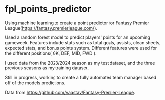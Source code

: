 # fpl_points_predictor

Using machine learning to create a point predictor for Fantasy Premier League(https://fantasy.premierleague.com/).

Used a random forest model to predict players' points for an upcoming gameweek.  Features include stats such as total goals, assists, clean sheets, expected stats, and bonus points system.  Different features were used for the different positions( GK, DEF, MID, FWD ).

I used data from the 2023/2024 season as my test dataset, and the three previous seasons as my training dataset.

Still in progress, working to create a fully automated team manager based off of the models predictions.

Data from https://github.com/vaastav/Fantasy-Premier-League.
